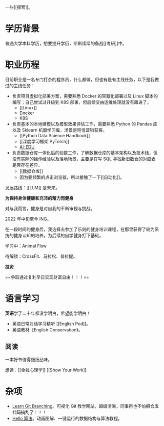 一些[[探索]]。

# 学历背景

普通大学本科学历，想要提升学历，断断续续的备战[[考研]]中。

# 职业历程

目前职业是一名专门打杂的程序员，什么都做，但也有是有主线任务，以下是我做过的主线任务：

- 负责项目虚拟化部署方案，需要熟悉 Docker 的容器化部署以及 Linux 脚本的编写；自己尝试过升级到 K8S 部署，但后续交由运维处理就没有跟进了。
	- [[Linux]]
	- Docker
	- K8S
- 负责基本的本地建模以及模型效果评估工作，需要熟悉 Python 的 Pandas 库以及 Sklearn 机器学习库，场景是短信营销获客。
	- [[Python Data Science Handbook]]
	- [[深度学习框架 PyTorch]]
	- [AI-EDU](https://microsoft.github.io/ai-edu/%E5%9F%BA%E7%A1%80%E6%95%99%E7%A8%8B/)
- 负责数据仓库一体化后的验数工作，了解数据仓库的基本架构以及技术栈，但没有实际的操作经验以及落地场景，主要是在写 SQL 寻找新旧数仓的对应表是否存在差异。
	- [[数据仓库]]
	- 因为要频繁的点击浏览器，所以接触了一下[[自动化]]。

发展路线：[[LLM]] 是未来。

**为保持身体健康和充沛的精力而健身**

对与我而言，健身是对自我的不断审视与挑战。

2022 年中旬至今 ING。

在一段时间的健身后，我选择去参加了乐刻的健身培训课程，在那里获得了较为系统的健身认知的培养，为后续的自学健身打下基础。

学习中：Animal Flow

待解锁：CrossFit、马拉松、普拉提。

**投资**

==争取通过复利早日实现财富自由！！！==

# 语言学习

**英语**学了二十年都没学明白，希望能学明白！

- 英语日常对话学习精听 [[English Pod]]。
- 英语教材《English Conservation》。

## 阅读

一本好书值得细细品味。

想读：[[金钱心理学]] [[Show Your Work]]

# 杂项

- [Learn Git Branching](https://learngitbranching.js.org/?locale=zh_CN)。可视化 Git 教学网站，超级清晰，同事再也不怕把仓库代码搞乱了！！！
- [Hello 算法](https://www.hello-algo.com/)。动画图解、一键运行的数据结构与算法教程。



